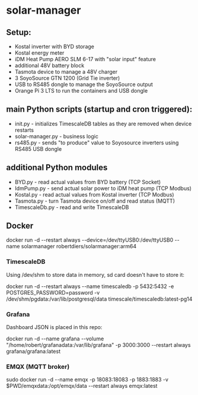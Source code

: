 # solar-manager

## Setup:
* Kostal inverter with BYD storage
* Kostal energy meter
* iDM Heat Pump AERO SLM 6-17 with "solar input" feature
* additional 48V battery block
* Tasmota device to manage a 48V charger
* 3 SoyoSource GTN 1200 (Grid Tie inverter)
* USB to RS485 dongle to manage the SoyoSource output
* Orange Pi 3 LTS to run the containers and USB dongle

## main Python scripts (startup and cron triggered):
* init.py - initializes TimescaleDB tables as they are removed when device restarts
* solar-manager.py - business logic
* rs485.py - sends "to produce" value to Soyosource inverters using RS485 USB dongle

## additional Python modules
* BYD.py - read actual values from BYD battery (TCP Socket)
* IdmPump.py - send actual solar power to iDM heat pump (TCP Modbus)
* Kostal.py - read actual values from Kostal inverter (TCP Modbus)
* Tasmota.py - turn Tasmota device on/off and read status (MQTT)
* TimescaleDb.py - read and write TimescaleDB

## Docker
docker run -d --restart always --device=/dev/ttyUSB0:/dev/ttyUSB0 --name solarmanager robertdiers/solarmanager:arm64

### TimescaleDB
Using /dev/shm to store data in memory, sd card doesn't have to store it:

docker run -d --restart always --name timescaledb -p 5432:5432 -e POSTGRES_PASSWORD=password -v /dev/shm/pgdata:/var/lib/postgresql/data timescale/timescaledb:latest-pg14

### Grafana
Dashboard JSON is placed in this repo:

docker run -d --name grafana --volume "/home/robert/grafanadata:/var/lib/grafana" -p 3000:3000 --restart always grafana/grafana:latest

### EMQX (MQTT broker)
sudo docker run -d --name emqx -p 18083:18083 -p 1883:1883 -v $PWD/emqxdata:/opt/emqx/data --restart always emqx:latest

